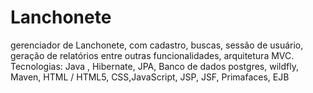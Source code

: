 # Lanchonete
gerenciador de Lanchonete, com cadastro, buscas, sessão de usuário, geração de relatórios entre outras funcionalidades, arquitetura MVC. Tecnologias: Java , Hibernate, JPA, Banco de dados postgres, wildfly, Maven, HTML / HTML5, CSS,JavaScript, JSP, JSF, Primafaces,  EJB
